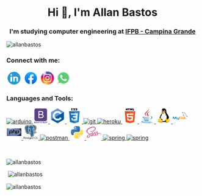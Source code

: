 <h1 align="center">Hi 👋, I'm Allan Bastos</h1>
<h3 align="center">I'm studying computer engineering at <a href="https://www.ifpb.edu.br/campinagrande">IFPB - Campina Grande</a></h3>

<p align="left"> <img src="https://komarev.com/ghpvc/?username=allanbastos&label=Profile%20views&color=0e75b6&style=flat" alt="allanbastos" /> </p>


<h3 align="left">Connect with me:</h3>
<p align="left">
<a href="https://linkedin.com/in/allanbastos98" target="blank"> <img align="center" src="imagens/linkedin_icone.png" alt="allanbastos98" height="40" width="40" /></a>
<a href="https://fb.com/bastosallan98" target="blank"><img align="center" src="imagens/facebook_icone.png" alt="bastosallan98" height="40" width="40" /></a>
<a href="https://instagram.com/poxa_laan" target="blank"><img align="center" src="imagens/instagram_icone.png" alt="poxa_laan" height="40" width="40" /></a>
<a href="https://wa.link/ye9kdb" target="blank"><img align="center" src="imagens/whatsapp.png" alt="whatsapp" height="35" width="35" /></a>  </p>

<h3 align="left">Languages and Tools:</h3>

<p align="left">  <a href="https://www.arduino.cc/" target="_blank"> <img src="https://cdn.worldvectorlogo.com/logos/arduino-1.svg" alt="arduino" width="40" height="40"/> </a>   <a href="https://getbootstrap.com" target="_blank"> <img src="https://raw.githubusercontent.com/devicons/devicon/master/icons/bootstrap/bootstrap-plain-wordmark.svg" alt="bootstrap" width="40" height="40"/> </a>   <a href="https://www.cprogramming.com/" target="_blank"> <img src="https://raw.githubusercontent.com/devicons/devicon/master/icons/c/c-original.svg" alt="c" width="40" height="40"/> </a>   <a href="https://www.w3schools.com/css/" target="_blank"> <img src="https://raw.githubusercontent.com/devicons/devicon/master/icons/css3/css3-original-wordmark.svg" alt="css3" width="40" height="40"/> </a>   <a href="https://git-scm.com/" target="_blank"> <img src="https://www.vectorlogo.zone/logos/git-scm/git-scm-icon.svg" alt="git" width="40" height="40"/> </a>   <a href="https://heroku.com" target="_blank"> <img src="https://www.vectorlogo.zone/logos/heroku/heroku-icon.svg" alt="heroku" width="40" height="40"/> </a> <a href="https://www.w3.org/html/" target="_blank"> <img src="https://raw.githubusercontent.com/devicons/devicon/master/icons/html5/html5-original-wordmark.svg" alt="html5" width="40" height="40"/> </a> <a href="https://www.java.com" target="_blank"> <img src="https://raw.githubusercontent.com/devicons/devicon/master/icons/java/java-original.svg" alt="java" width="40" height="40"/> </a> <a href="https://www.linux.org/" target="_blank"> <img src="https://raw.githubusercontent.com/devicons/devicon/master/icons/linux/linux-original.svg" alt="linux" width="40" height="40"/> </a> <a href="https://www.mysql.com/" target="_blank"> <img src="https://raw.githubusercontent.com/devicons/devicon/master/icons/mysql/mysql-original-wordmark.svg" alt="mysql" width="40" height="40"/> </a> <a href="https://www.php.net" target="_blank"> <img src="https://raw.githubusercontent.com/devicons/devicon/master/icons/php/php-original.svg" alt="php" width="40" height="40"/> </a>  <a href="https://www.postgresql.org" target="_blank"> <img src="https://raw.githubusercontent.com/devicons/devicon/master/icons/postgresql/postgresql-original-wordmark.svg" alt="postgresql" width="40" height="40"/> </a> <a href="https://postman.com" target="_blank"> <img src="https://www.vectorlogo.zone/logos/getpostman/getpostman-icon.svg" alt="postman" width="40" height="40"/> </a> <a href="https://www.python.org" target="_blank"> <img src="https://raw.githubusercontent.com/devicons/devicon/master/icons/python/python-original.svg" alt="python" width="40" height="40"/> </a> <a href="https://sass-lang.com" target="_blank"> <img src="https://raw.githubusercontent.com/devicons/devicon/master/icons/sass/sass-original.svg" alt="sass" width="40" height="40"/> </a> <a href="https://spring.io/" target="_blank"> <img src="https://www.vectorlogo.zone/logos/springio/springio-icon.svg" alt="spring" width="40" height="40"/> </a> 
  <a href="http://tomcat.apache.org/" target="_blank"> <img src="http://tomcat.apache.org/res/images/tomcat.png" alt="spring" width="40" height="40"/> </a>
</p>

<br>
<p><img align="center" src="https://github-readme-stats.vercel.app/api/top-langs?username=allanbastos&show_icons=true&locale=en&layout=compact" alt="allanbastos" /></p>

<p>&nbsp;<img align="center" src="https://github-readme-stats.vercel.app/api?username=allanbastos&show_icons=true&locale=en" alt="allanbastos" /></p>

<p><img align="center" src="https://github-readme-streak-stats.herokuapp.com/?user=allanbastos&" alt="allanbastos" /></p>
